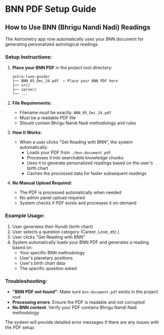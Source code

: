 # BNN PDF Setup Guide

## How to Use BNN (Bhrigu Nandi Nadi) Readings

The Astrometry app now automatically uses your BNN document for generating personalized astrological readings.

### Setup Instructions:

1. **Place your BNN PDF** in the project root directory:
   ```
   astro-luxe-guide/
   ├── BNN_05_Dec_24.pdf  ← Place your BNN PDF here
   ├── src/
   ├── server/
   └── ...
   ```

2. **File Requirements:**
   - Filename must be exactly: `BNN_05_Dec_24.pdf`
   - Must be a readable PDF file
   - Should contain Bhrigu Nandi Nadi methodology and rules

3. **How It Works:**
   - When a user clicks "Get Reading with BNN", the system automatically:
     - Loads your PDF from `./bnn-document.pdf`
     - Processes it into searchable knowledge chunks
     - Uses it to generate personalized readings based on the user's birth chart
     - Caches the processed data for faster subsequent readings

4. **No Manual Upload Required:**
   - The PDF is processed automatically when needed
   - No admin panel upload required
   - System checks if PDF exists and processes it on-demand

### Example Usage:

1. User generates their Kundli (birth chart)
2. User selects a question category (Career, Love, etc.)
3. User clicks "Get Reading with BNN"
4. System automatically loads your BNN PDF and generates a reading based on:
   - Your specific BNN methodology
   - User's planetary positions
   - User's birth chart data
   - The specific question asked

### Troubleshooting:

- **"BNN PDF not found"**: Make sure `bnn-document.pdf` exists in the project root
- **Processing errors**: Ensure the PDF is readable and not corrupted
- **No BNN content**: Verify your PDF contains Bhrigu Nandi Nadi methodology

The system will provide detailed error messages if there are any issues with the PDF setup.
